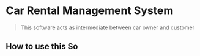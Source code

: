 # Car Rental Management System

> This  software acts as intermediate between car owner and customer


## How to use this So
